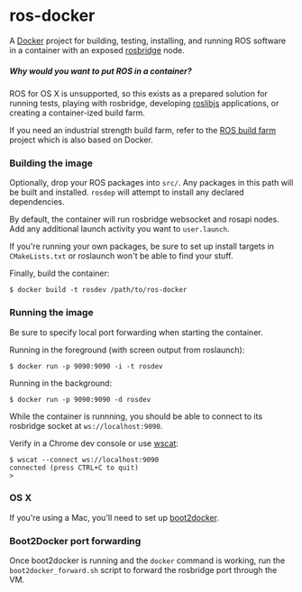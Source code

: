 ros-docker
==========

A [Docker](https://www.docker.com/) project for building, testing, installing, and running ROS software in a container with an exposed [rosbridge](http://wiki.ros.org/rosbridge_suite) node.

##### Why would you want to put ROS in a container?

ROS for OS X is unsupported, so this exists as a prepared solution for running tests, playing with rosbridge, developing [roslibjs](http://wiki.ros.org/roslibjs) applications, or creating a container-ized build farm.

If you need an industrial strength build farm, refer to the [ROS build farm](http://wiki.ros.org/buildfarm) project which is also based on Docker.

### Building the image

Optionally, drop your ROS packages into `src/`.  Any packages in this path will be built and installed.  `rosdep` will attempt to install any declared dependencies.

By default, the container will run rosbridge websocket and rosapi nodes.  Add any additional launch activity you want to `user.launch`.

If you're running your own packages, be sure to set up install targets in `CMakeLists.txt` or roslaunch won't be able to find your stuff.

Finally, build the container:

    $ docker build -t rosdev /path/to/ros-docker

### Running the image

Be sure to specify local port forwarding when starting the container.

Running in the foreground (with screen output from roslaunch):

    $ docker run -p 9090:9090 -i -t rosdev

Running in the background:

    $ docker run -p 9090:9090 -d rosdev

While the container is runnning, you should be able to connect to its rosbridge socket at `ws://localhost:9090`.

Verify in a Chrome dev console or use [wscat](http://einaros.github.io/ws/):

    $ wscat --connect ws://localhost:9090
    connected (press CTRL+C to quit)
    >

### OS X

If you're using a Mac, you'll need to set up [boot2docker](http://docs.docker.com/installation/mac/).

### Boot2Docker port forwarding

Once boot2docker is running and the `docker` command is working, run the `boot2docker_forward.sh` script to forward the rosbridge port through the VM.

